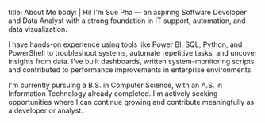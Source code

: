 title: About Me
body: |
  Hi! I'm Sue Pha — an aspiring Software Developer and Data Analyst with a strong foundation in IT support, automation, and data visualization.

  I have hands-on experience using tools like Power BI, SQL, Python, and PowerShell to troubleshoot systems, automate repetitive tasks, and uncover insights from data. I've built dashboards, written system-monitoring scripts, and contributed to performance improvements in enterprise environments.

  I'm currently pursuing a B.S. in Computer Science, with an A.S. in Information Technology already completed. I'm actively seeking opportunities where I can continue growing and contribute meaningfully as a developer or analyst.
